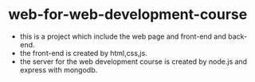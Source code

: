 # web-for-web-development-course
+ this is a project which include the web page and front-end and back-end.
+ the front-end is created by html,css,js.
+ the server for the web development course is created by node.js and express with mongodb.
